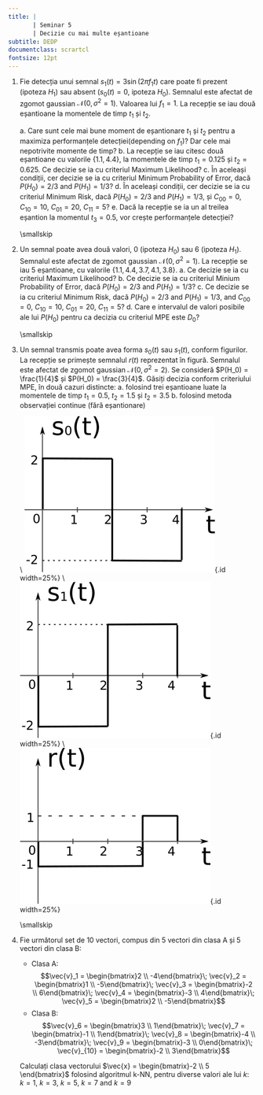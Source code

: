 ```yaml
---
title: | 
       | Seminar 5
       | Decizie cu mai multe eșantioane
subtitle: DEDP
documentclass: scrartcl
fontsize: 12pt
---
```


1.	Fie detecția unui semnal $s_1(t) = 3 \sin(2 \pi f_1 t)$ care poate fi prezent (ipoteza $H_1$) sau absent ($s_0(t)=0$, ipoteza $H_0$).
Semnalul este afectat de zgomot gaussian  $\mathcal{	N}(0, \sigma^2=1)$.
Valoarea lui $f_1 = 1$.
La recepție se iau două eșantioane la momentele de timp $t_1$ și $t_2$.
    
	a. Care sunt cele mai bune moment de eșantionare $t_1$ și $t_2$ pentru a maximiza performanțele detecției(depending on $f_1$)? Dar cele mai nepotrivite momente de timp?
    b. La recepție se iau citesc două eșantioane cu valorile $\left\{ 1.1, 4.4 \right\}$, la momentele de timp $t_1 = 0.125$ și $t_2 = 0.625$.
    Ce decizie se ia cu criteriul Maximum Likelihood?
    c. În aceleași condiții, cer decizie se ia cu criteriul Minimum Probability of Error, dacă
    $P(H_0) = 2/3$ and $P(H_1) = 1/3$?
    d. În aceleași condiții, cer decizie se ia cu criteriul Minimum Risk, dacă
    $P(H_0) = 2/3$ and $P(H_1) = 1/3$, și $C_{00} = 0$, $C_{10} = 10$, $C_{01} = 20$, $C_{11} = 5$?
    e. Dacă la recepție se ia un al treilea eșantion la momentul $t_3 = 0.5$, vor crește performanțele detecției?

	\smallskip


3. Un semnal poate avea două valori, $0$ (ipoteza $H_0$) sau $6$ (ipoteza $H_1$). 
Semnalul este afectat de zgomot gaussian $\mathcal{N}(0, \sigma^2=1)$.
La recepție se iau 5 eșantioane, cu valorile $\left\{ 1.1, 4.4, 3.7, 4.1, 3.8 \right\}$.
    a. Ce decizie se ia cu criteriul Maximum Likelihood?
    b. Ce decizie se ia cu criteriul Minium Probability of Error, dacă
    $P(H_0) = 2/3$ and $P(H_1) = 1/3$?
    c. Ce decizie se ia cu criteriul Minimum Risk, dacă
    $P(H_0) = 2/3$ and $P(H_1) = 1/3$, and $C_{00} = 0$, $C_{10} = 10$, $C_{01} = 20$, $C_{11} = 5$?
    d. Care e intervalul de valori posibile ale lui $P(H_0)$ pentru ca decizia cu criteriul MPE este $D_0$?

	\smallskip


2. Un semnal transmis poate avea forma $s_0(t)$ sau $s_1(t)$, conform figurilor. 
La recepție se primește semnalul $r(t)$ reprezentat în figură. 
Semnalul este afectat de zgomot gaussian $\mathcal{N}(0, \sigma^2=2)$.
Se consideră $P(H_0) = \frac{1}{4}$ și $P(H_0) = \frac{3}{4}$.
Găsiți decizia conform criteriului MPE, în două cazuri distincte:
    a. folosind trei eșantioane luate la momentele de timp $t_1 = 0.5$, $t_2 = 1.5$ și $t_2 = 3.5$
    b. folosind metoda observației continue (fără eșantionare)

	\ ![](fig/SIG_Haar1.png){.id width=25%} \      ![](fig/SIG_Haar2.png){.id width=25%} \      ![](fig/SIG_Rec.png){.id width=25%}  

	\smallskip

1. Fie următorul set de 10 vectori, compus din 5 vectori din clasa A și 5 vectori din clasa B:
    * Clasa A:
$$\vec{v}_1 = \begin{bmatrix}2 \\ -4\end{bmatrix}\;
\vec{v}_2 = \begin{bmatrix}1 \\ -5\end{bmatrix}\;
\vec{v}_3 = \begin{bmatrix}-2 \\ 6\end{bmatrix}\;
\vec{v}_4 = \begin{bmatrix}-3 \\ 4\end{bmatrix}\;
\vec{v}_5 = \begin{bmatrix}2 \\ -5\end{bmatrix}$$
    * Clasa B:
$$\vec{v}_6 = \begin{bmatrix}3 \\ 1\end{bmatrix}\;
\vec{v}_7 = \begin{bmatrix}-1 \\ 1\end{bmatrix}\;
\vec{v}_8 = \begin{bmatrix}-4 \\ -3\end{bmatrix}\;
\vec{v}_9 = \begin{bmatrix}-3 \\ 0\end{bmatrix}\;
\vec{v}_{10} = \begin{bmatrix}-2 \\ 3\end{bmatrix}$$

    Calculați clasa vectorului $\vec{x} = \begin{bmatrix}-2 \\ 5 \end{bmatrix}$
folosind algoritmul k-NN, pentru diverse valori ale lui $k$: $k=1$, $k=3$, $k=5$, $k=7$ and $k=9$
